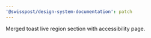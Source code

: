 ```yaml
---
'@swisspost/design-system-documentation': patch
---
```


Merged toast live region section with accessibility page.
